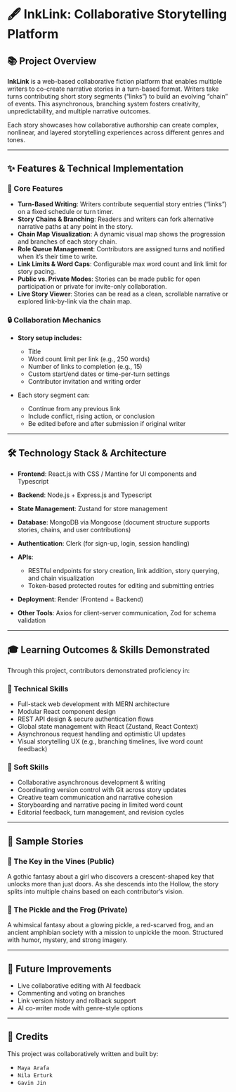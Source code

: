 # 🖋️ InkLink: Collaborative Storytelling Platform

## 📚 Project Overview

**InkLink** is a web-based collaborative fiction platform that enables multiple writers to co-create narrative stories in a turn-based format. Writers take turns contributing short story segments (“links”) to build an evolving “chain” of events. This asynchronous, branching system fosters creativity, unpredictability, and multiple narrative outcomes.

Each story showcases how collaborative authorship can create complex, nonlinear, and layered storytelling experiences across different genres and tones.

---

## ✨ Features & Technical Implementation

### 🧩 Core Features

* **Turn-Based Writing**: Writers contribute sequential story entries (“links”) on a fixed schedule or turn timer.
* **Story Chains & Branching**: Readers and writers can fork alternative narrative paths at any point in the story.
* **Chain Map Visualization**: A dynamic visual map shows the progression and branches of each story chain.
* **Role Queue Management**: Contributors are assigned turns and notified when it’s their time to write.
* **Link Limits & Word Caps**: Configurable max word count and link limit for story pacing.
* **Public vs. Private Modes**: Stories can be made public for open participation or private for invite-only collaboration.
* **Live Story Viewer**: Stories can be read as a clean, scrollable narrative or explored link-by-link via the chain map.

### 🔒 Collaboration Mechanics

* **Story setup includes:**

  * Title
  * Word count limit per link (e.g., 250 words)
  * Number of links to completion (e.g., 15)
  * Custom start/end dates or time-per-turn settings
  * Contributor invitation and writing order
* Each story segment can:

  * Continue from any previous link
  * Include conflict, rising action, or conclusion
  * Be edited before and after submission if original writer

---

## 🛠️ Technology Stack & Architecture

* **Frontend**: React.js with CSS / Mantine for UI components and Typescript
* **Backend**: Node.js + Express.js and Typescript
* **State Management**: Zustand for store management
* **Database**: MongoDB via Mongoose (document structure supports stories, chains, and user contributions)
* **Authentication**: Clerk (for sign-up, login, session handling)
* **APIs**:

  * RESTful endpoints for story creation, link addition, story querying, and chain visualization
  * Token-based protected routes for editing and submitting entries
* **Deployment**: Render (Frontend + Backend)
* **Other Tools**: Axios for client-server communication, Zod for schema validation

---

## 🎓 Learning Outcomes & Skills Demonstrated

Through this project, contributors demonstrated proficiency in:

### 🔧 Technical Skills

* Full-stack web development with MERN architecture
* Modular React component design
* REST API design & secure authentication flows
* Global state management with React (Zustand, React Context)
* Asynchronous request handling and optimistic UI updates
* Visual storytelling UX (e.g., branching timelines, live word count feedback)

### 🤝 Soft Skills

* Collaborative asynchronous development & writing
* Coordinating version control with Git across story updates
* Creative team communication and narrative cohesion
* Storyboarding and narrative pacing in limited word count
* Editorial feedback, turn management, and revision cycles

---

## 🧪 Sample Stories

### 🌿 The Key in the Vines (Public)

A gothic fantasy about a girl who discovers a crescent-shaped key that unlocks more than just doors. As she descends into the Hollow, the story splits into multiple chains based on each contributor’s vision.

### 🥒 The Pickle and the Frog (Private)

A whimsical fantasy about a glowing pickle, a red-scarved frog, and an ancient amphibian society with a mission to unpickle the moon. Structured with humor, mystery, and strong imagery.

---

## 📌 Future Improvements

* Live collaborative editing with AI feedback
* Commenting and voting on branches
* Link version history and rollback support
* AI co-writer mode with genre-style options

---

## 👥 Credits

This project was collaboratively written and built by:

* `Maya Arafa`
* `Nila Erturk`
* `Gavin Jin`




<!--

**Here are some ideas to get you started:**

🙋‍♀️ A short introduction - what is your organization all about?
🌈 Contribution guidelines - how can the community get involved?
👩‍💻 Useful resources - where can the community find your docs? Is there anything else the community should know?
🍿 Fun facts - what does your team eat for breakfast?
🧙 Remember, you can do mighty things with the power of [Markdown](https://docs.github.com/github/writing-on-github/getting-started-with-writing-and-formatting-on-github/basic-writing-and-formatting-syntax)
-->
